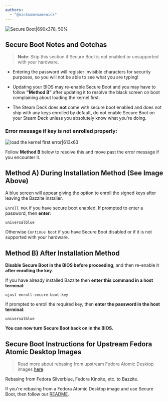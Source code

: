 ```yaml
---
authors:
  - "@nicknamenamenick"
---
```


<!-- ANCHOR: METADATA -->
<!--{"url_discourse": "https://universal-blue.discourse.group/docs?topic=2742", "fetched_at": "2024-09-03 16:43:23.922705+00:00"}-->
<!-- ANCHOR_END: METADATA -->

![Secure Boot|690x378, 50%](../../img/Secure_Boot.jpeg)

## Secure Boot Notes and Gotchas

> **Note**: Skip this section if Secure Boot is not enabled or unsupported with your hardware.

- Entering the password will register invisible characters for security purposes, so you will not be able to see what you are typing!

- Updating your BIOS may re-enable Secure Boot and you may have to follow **"Method B"** after updating it to resolve the black screen on boot complaining about loading the kernel first.

- The Steam Deck does **not** come with secure boot enabled and does not ship with any keys enrolled by default, do not enable Secure Boot on your Steam Deck unless you absolutely know what you're doing.

### Error message if key is **not** enrolled properly:

![load the kernel first error|613x63](../../img/load_the_kernel_first_error.jpeg)

Follow **Method B** below to resolve this and move past the error message if you encounter it.

## **Method A**) During Installation Method (See Image Above)

A blue screen will appear giving the option to enroll the signed keys after leaving the Bazzite installer.

`Enroll MOK` if you have secure boot enabled. If prompted to enter a password, then **enter**:

```command
universalblue
```

Otherwise `Continue boot` if you have Secure Boot disabled or if it is not supported with your hardware.

## **Method B**) After Installation Method

**Disable Secure Boot in the BIOS before proceeding**, and then re-enable it **after enrolling the key**.

If you have already installed Bazzite then **enter this command in a host terminal**:

```
ujust enroll-secure-boot-key
```

If prompted to enroll the required key, then **enter the password in the host terminal**:

```command
universalblue
```

**You can now turn Secure Boot back on in the BIOS.**

## Secure Boot Instructions for Upstream Fedora Atomic Desktop Images

>Read more about rebasing from upstream Fedora Atomic Desktop images [here](https://docs.bazzite.gg/General/Installation_Guide/troubleshoot_guide/#worst-case-scenario-alternative-installation-method).

Rebasing from Fedora Silverblue, Fedora Kinoite, etc. to Bazzite.

If you're rebasing from a Fedora Atomic Desktop image and use Secure Boot, then follow our [README](https://github.com/ublue-os/bazzite/blob/main/README.md#secure-boot).
